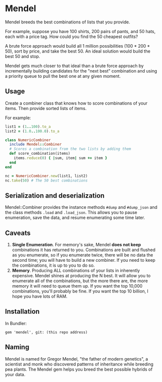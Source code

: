 # Mendel

Mendel breeds the best combinations of lists that you provide.

For example, suppose you have 100 shirts, 200 pairs of pants, and 50 hats, each with a price tag. How could you find the 50 cheapest outfits?

A brute force approach would build all 1 million possibilities (100 * 200 * 50), sort by price, and take the best 50. An ideal solution would build the best 50 and stop.

Mendel gets much closer to that ideal than a brute force approach by incrementally building candidates for the "next best" combination and using a priority queue to pull the best one at any given moment.

## Usage

Create a combiner class that knows how to score combinations of your items. Then provide sorted lists of items.

For example:

```ruby
list1 = (1..100).to_a
list2 = (1.0..100.0).to_a

class NumericCombiner
  include Mendel::Combiner
  # Scores a combination from the two lists by adding them
  def score_combination(items)
    items.reduce(0) { |sum, item| sum += item }
  end
end

nc = NumericCombiner.new(list1, list2)
nc.take(50) # The 50 best combinations
```

## Serialization and deserialization

Mendel::Combiner provides the instance methods `#dump` and `#dump_json` and the class methods `.load` and `.load_json`. This allows you to pause enumeration, save the data, and resume enumerating some time later.

## Caveats

1. **Single Enumeration**. For memory's sake, Mendel **does not keep** combinations it has returned to you. Combinations are built and flushed as you enumerate, so if you enumerate twice, there will be no data the second time; you will have to build a new combiner. If you need to keep the combinations, it is up to you to do so.
2. **Memory**. Producing ALL combinations of your lists in inherently expensive. Mendel shines at producing the N best. It will allow you to enumerate all of the combinations, but the more there are, the more memory it will need to queue them up. If you want the top 10,000 combinations, you'll probably be fine. If you want the top 10 billion, I hope you have lots of RAM.

## Installation

In Bundler:

    gem 'mendel', git: (this repo address)

## Naming

Mendel is named for Gregor Mendel, "the father of modern genetics", a scientist and monk who discovered patterns of inheritance while breeding pea plants. The Mendel gem helps you breed the best possible hybrids of your data.
